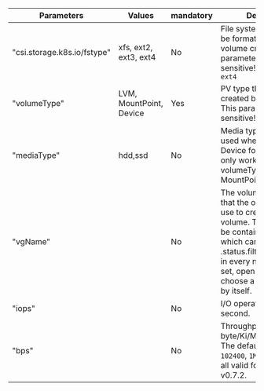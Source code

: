 | Parameters                  	| Values                  	| mandatory 	| Description                                                                                                                                                                                                                                                        	|
|-----------------------------	|-------------------------	|-----------	|--------------------------------------------------------------------------------------------------------------------------------------------------------------------------------------------------------------------------------------------------------------------	|
| "csi.storage.k8s.io/fstype" 	| xfs, ext2, ext3, ext4   	| No        	| File system type that will be formatted during volume creation. This parameter is case sensitive! Default value is `ext4`                                                                                                                                          	|
| "volumeType"                	| LVM, MountPoint, Device 	| Yes       	| PV type that will be created by Open-Local. This parameter is case sensitive!                                                                                                                                                                                      	|
| "mediaType"                 	| hdd,ssd                 	| No        	| Media type that will be used when allocate Device for PV. The param only works when volumeType is MountPoint or Device.                                                                                                                                            	|
| "vgName"                    	|                         	| No        	| The volume group name that the open-local will use to create the logical volume. This name must be contained in vg list, which can be found in .status.filteredStorageInfo in every   nls. If no value is set, open-local will choose a vg from vg list by itself. 	|
| "iops"                      	|                         	| No        	| I/O operations per second.                                                                                                                                                                                                                                         	|
| "bps"                       	|                         	| No        	| Throughput in byte/Ki/Mi/Gi per second The default unit is `byte`, `102400`, `1Mi`, `100Mi`, `1Gi` are all valid format since v0.7.2.                                                                                                                                           	|